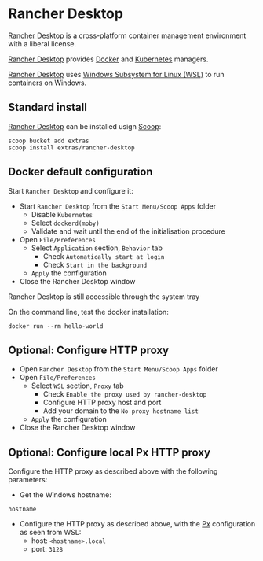 # Rancher Desktop

[Rancher Desktop](https://rancherdesktop.io/) is a cross-platform container management environment with a liberal license.

[Rancher Desktop](https://rancherdesktop.io/) provides [Docker](https://www.docker.com/) and [Kubernetes](https://kubernetes.io/) managers.

[Rancher Desktop](https://rancherdesktop.io/) uses [Windows Subsystem for Linux (WSL)](wsl.md) to run containers on Windows.

## Standard install

[Rancher Desktop](https://rancherdesktop.io/) can be installed usign [Scoop](scoop.md):

```shell
scoop bucket add extras
scoop install extras/rancher-desktop
```

## Docker default configuration

Start `Rancher Desktop` and configure it:

* Start `Rancher Desktop` from the `Start Menu/Scoop Apps` folder
	* Disable `Kubernetes`
	* Select `dockerd(moby)`
	* Validate and wait until the end of the initialisation procedure
* Open `File/Preferences`
	* Select `Application` section, `Behavior` tab
		* Check `Automatically start at login`
		* Check `Start in the background`
	* `Apply` the configuration
* Close the Rancher Desktop window

Rancher Desktop is still accessible through the system tray

On the command line, test the docker installation:

```shell
docker run --rm hello-world
```

## Optional: Configure HTTP proxy

* Open `Rancher Desktop` from the `Start Menu/Scoop Apps` folder
* Open `File/Preferences`
	* Select `WSL` section, `Proxy` tab
		* Check `Enable the proxy used by rancher-desktop`
		* Configure HTTP proxy host and port
		* Add your domain to the `No proxy hostname list`
	* `Apply` the configuration
* Close the Rancher Desktop window

## Optional: Configure local Px HTTP proxy

Configure the HTTP proxy as described above with the following parameters:

* Get the Windows hostname:

```shell
hostname
```

* Configure the HTTP proxy as described above, with the [Px](px.md) configuration as seen from WSL:
	* host: `<hostname>.local`
	* port: `3128`
